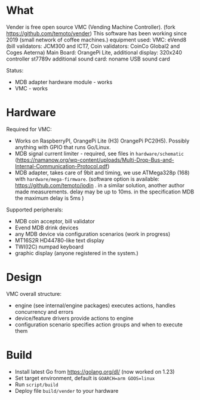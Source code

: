 # What
Vender is free open source VMC (Vending Machine Controller). (fork https://github.com/temoto/vender)
This software has been working since 2019 (small network of coffee machines.)
equipment used:
VMC: eVend8 (bill validators: JCM300 and ICT7, Coin validators: CoinCo Global2 and Coges Aeterna)
Main Board: OrangePi Lite, 
additional display: 320x240 controller st7789v 
additional sound card: noname USB sound card


Status:
- MDB adapter hardware module - works
- VMC - works


# Hardware

Required for VMC:
- Works on RaspberryPI, OrangePi Lite (H3) OrangePi PC2(H5). Possibly anything with GPIO that runs Go/Linux.
- MDB signal current limiter - required, see files in `hardware/schematic` (https://namanow.org/wp-content/uploads/Multi-Drop-Bus-and-Internal-Communication-Protocol.pdf)
- MDB adapter, takes care of 9bit and timing, we use ATMega328p (168) with `hardware/mega-firmware`. 
    (software option is available: https://github.com/temoto/iodin . in a similar solution, another author made measurements. delay may be up to 10ms. in the specification MDB the maximum delay is 5ms )

Supported peripherals:
- MDB coin acceptor, bill validator
- Evend MDB drink devices
- any MDB device via configuration scenarios (work in progress)
- MT16S2R HD44780-like text display
- TWI(I2C) numpad keyboard
- graphic display (anyone registered in the system.)


# Design

VMC overall structure:
- engine (see internal/engine packages) executes actions, handles concurrency and errors
- device/feature drivers provide actions to engine
- configuration scenario specifies action groups and when to execute them


# Build

- Install latest Go from https://golang.org/dl/ (now worked on 1.23)
- Set target environment, default is `GOARCH=arm GOOS=linux`
- Run `script/build`
- Deploy file `build/vender` to your hardware

